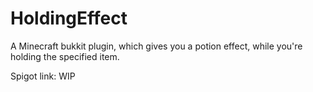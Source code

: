 # HoldingEffect
A Minecraft bukkit plugin, which gives you a potion effect, while you're holding the specified item.

Spigot link: WIP
